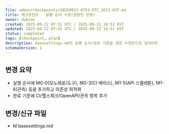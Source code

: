 ```yaml
---
file: admin/checkpoints/20250922-0751-UTC_1651-KST.md
title: 체크포인트 - 실행 순서 수정(권장안 반영)
owner: duksan
created: 2025-09-22 07:51 UTC / 2025-09-22 16:51 KST
updated: 2025-09-22 07:51 UTC / 2025-09-22 16:51 KST
status: completed
tags: [checkpoint, plan]
description: basesettings.md의 실행 순서/완료 기준을 권장 수정안으로 업데이트
schemaVersion: 1
---
```


## 변경 요약
- 실행 순서에 M0-0(모노레포/도구), M0-3(CI 베이스), M1-5(API 스켈레톤), M1-6(관측) 등을 추가하고 의존성 최적화
- 완료 기준에 CI/헬스체크/OpenAPI/관측 항목 추가

## 변경/신규 파일
- M basesettings.md

